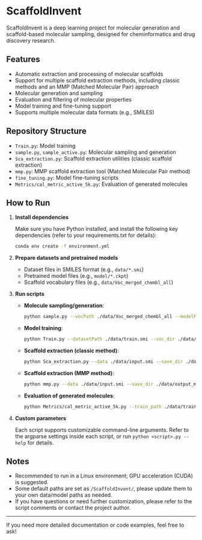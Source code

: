 # ScaffoldInvent

ScaffoldInvent is a deep learning project for molecular generation and scaffold-based molecular sampling, designed for cheminformatics and drug discovery research. 

## Features

- Automatic extraction and processing of molecular scaffolds
- Support for multiple scaffold extraction methods, including classic methods and an MMP (Matched Molecular Pair) approach
- Molecular generation and sampling
- Evaluation and filtering of molecular properties
- Model training and fine-tuning support
- Supports multiple molecular data formats (e.g., SMILES)

## Repository Structure

- `Train.py`: Model training
- `sample.py`, `sample_active.py`: Molecular sampling and generation
- `Sca_extraction.py`: Scaffold extraction utilities (classic scaffold extraction)
- `mmp.py`: MMP scaffold extraction tool (Matched Molecular Pair method)
- `fine_tuning.py`: Model fine-tuning scripts
- `Metrics/cal_metric_active_5k.py`: Evaluation of generated molecules

## How to Run

1. **Install dependencies**

   Make sure you have Python installed, and install the following key dependencies (refer to your requirements.txt for details):

   ```bash
   conda env create -f environment.yml
   ```

2. **Prepare datasets and pretrained models**

   - Dataset files in SMILES format (e.g., `data/*.smi`)
   - Pretrained model files (e.g., `model/*.ckpt`)
   - Scaffold vocabulary files (e.g., `data/Voc_merged_chembl_all`)

3. **Run scripts**

   - **Molecule sampling/generation**:

     ```bash
     python sample.py --vocPath ./data/Voc_merged_chembl_all --modelPath ./model/merged_chembl_pretrain_attention.ckpt --save_dir ./data/sample_output.csv --datasetPath ./data/your_input.smi --batch-size 32 --epochs 400 --molecule_num 100
     ```

   - **Model training**:

     ```bash
     python Train.py --datasetPath ./data/train.smi --voc_dir ./data/voc.txt --batch-size 32 --epochs 100 --hidden_size 256
     ```

   - **Scaffold extraction (classic method)**:

     ```bash
     python Sca_extraction.py --data ./data/input.smi --save_dir ./data/output_sca.smi
     ```

   - **Scaffold extraction (MMP method)**:

     ```bash
     python mmp.py --data ./data/input.smi --save_dir ./data/output_mmp_sca.smi
     ```

   - **Evaluation of generated molecules**:

     ```bash
     python Metrics/cal_metric_active_5k.py --train_path ./data/train.csv --gen_path ./data/sample_output.csv --output ./data/metrics.csv
     ```

4. **Custom parameters**

   Each script supports customizable command-line arguments. Refer to the argparse settings inside each script, or run `python <script>.py --help` for details.

## Notes

- Recommended to run in a Linux environment; GPU acceleration (CUDA) is suggested.
- Some default paths are set as `/ScaffoldInvent/`, please update them to your own data/model paths as needed.
- If you have questions or need further customization, please refer to the script comments or contact the project author.

---

If you need more detailed documentation or code examples, feel free to ask!